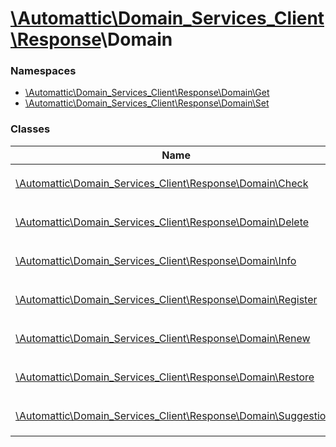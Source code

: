 # [\Automattic](../namespaces/automattic.md)[\Domain_Services_Client](../namespaces/automattic-domain-services-client.md)[\Response](../namespaces/automattic-domain-services-client-response.md)\Domain

### Namespaces

* [\Automattic\Domain_Services_Client\Response\Domain\Get](../namespaces/automattic-domain-services-client-response-domain-get.md)
* [\Automattic\Domain_Services_Client\Response\Domain\Set](../namespaces/automattic-domain-services-client-response-domain-set.md)

### Classes

| Name | Summary |
|------|---------|
| [\Automattic\Domain_Services_Client\Response\Domain\Check](../classes/Automattic-Domain-Services-Client-Response-Domain-Check.md) | Response of a `Domain\Check` command |
| [\Automattic\Domain_Services_Client\Response\Domain\Delete](../classes/Automattic-Domain-Services-Client-Response-Domain-Delete.md) | Response of a `Domain\Delete` command |
| [\Automattic\Domain_Services_Client\Response\Domain\Info](../classes/Automattic-Domain-Services-Client-Response-Domain-Info.md) | Response of a `Domain\Info` command |
| [\Automattic\Domain_Services_Client\Response\Domain\Register](../classes/Automattic-Domain-Services-Client-Response-Domain-Register.md) | Response of a `Domain\Register` command |
| [\Automattic\Domain_Services_Client\Response\Domain\Renew](../classes/Automattic-Domain-Services-Client-Response-Domain-Renew.md) | Response of a `Domain\Renew` command |
| [\Automattic\Domain_Services_Client\Response\Domain\Restore](../classes/Automattic-Domain-Services-Client-Response-Domain-Restore.md) | Response of a `Domain\Restore` command |
| [\Automattic\Domain_Services_Client\Response\Domain\Suggestions](../classes/Automattic-Domain-Services-Client-Response-Domain-Suggestions.md) | Response of a `Domain\Suggestions` command |
